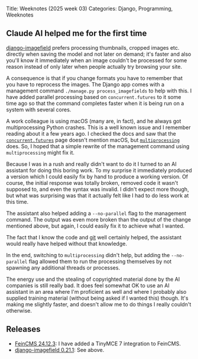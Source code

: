 Title: Weeknotes (2025 week 03)
Categories: Django, Programming, Weeknotes

## Claude AI helped me for the first time

[django-imagefield](https://github.com/matthiask/django-imagefield) prefers
processing thumbnails, cropped images etc. directly when saving the model and
not later on demand; it's faster and also you'll know it immediately when an
image couldn't be processed for some reason instead of only later when people
actually try browsing your site.

A consequence is that if you change formats you have to remember that you have
to reprocess the images. The Django app comes with a management command
`./manage.py process_imagefields` to help with this. I have added parallel
processing based on `concurrent.futures` to it some time ago so that the
command completes faster when it is being run on a system with several cores.

A work colleague is using macOS (many are, in fact), and he always got
multiprocessing Python crashes. This is a well known issue and I remember
reading about it a few years ago. I checked the docs and saw that the
[`concurrent.futures`](https://docs.python.org/3/library/concurrent.futures.html)
page doesn't mention macOS, but
[`multiprocessing`](https://docs.python.org/3/library/multiprocessing.html)
does. So, I hoped that a simple rewrite of the management command using
`multiprocessing` might fix it.

Because I was in a rush and really didn't want to do it I turned to an AI
assistant for doing this boring work. To my surprise it immediately produced a
version which I could easily fix by hand to produce a working version. Of
course, the initial response was totally broken, removed code it wasn't
supposed to, and even the syntax was invalid. I didn't expect more though, but
what was surprising was that it actually felt like I had to do less work at
this time.

The assistant also helped adding a `--no-parallel` flag to the management
command. The output was even more broken than the output of the change
mentioned above, but again, I could easily fix it to achieve what I wanted.

The fact that I know the code and [git](https://git-scm.com/) well certainly
helped, the assistant would really have helped without that knowledge.

In the end, switching to `multiprocessing` didn't help, but adding the
`--no-parallel` flag allowed them to run the processing themselves by not
spawning any additional threads or processes.

The energy use and the stealing of copyrighted material done by the AI
companies is still really bad. It does feel somewhat OK to use an AI assistant
in an area where I'm proficient as well and where I probably also supplied
training material (without being asked if I wanted this) though. It's making me
slightly faster, and doesn't allow me to do things I really couldn't otherwise.

## Releases

- [FeinCMS 24.12.3](https://pypi.org/project/FeinCMS/): I have added a TinyMCE
  7 integration to FeinCMS.
- [django-imagefield 0.21.1](https://pypi.org/project/django-imagefield/): See
  above.
